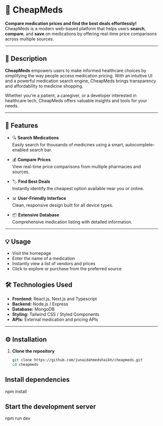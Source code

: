 # 💊 CheapMeds

**Compare medication prices and find the best deals effortlessly!**  
CheapMeds is a modern web-based platform that helps users **search**, **compare**, and **save** on medications by offering real-time price comparisons across multiple sources.

---

## 📝 Description

**CheapMeds** empowers users to make informed healthcare choices by simplifying the way people access medication pricing. With an intuitive UI and a powerful medication search engine, CheapMeds brings transparency and affordability to medicine shopping.

Whether you're a patient, a caregiver, or a developer interested in healthcare tech, CheapMeds offers valuable insights and tools for your needs.

---

## 🚀 Features

- 🔍 **Search Medications**  
  Easily search for thousands of medicines using a smart, autocomplete-enabled search bar.

- 💰 **Compare Prices**  
  View real-time price comparisons from multiple pharmacies and sources.

- 🏷️ **Find Best Deals**  
  Instantly identify the cheapest option available near you or online.

- 📊 **User-Friendly Interface**  
  Clean, responsive design built for all device types.

- 📦 **Extensive Database**  
  Comprehensive medication listing with detailed information.

---
## 💡 Usage

- Visit the homepage
- Enter the name of a medication
- Instantly view a list of vendors and prices
- Click to explore or purchase from the preferred source

## 🛠️ Technologies Used


- **Frontend:** React.js, Next.js and Typescript
- **Backend:** Node.js / Express
- **Database:** MongoDB
- **Styling:** Tailwind CSS / Styled Components
- **APIs:** External medication and pricing APIs

---

## ⚙️ Installation

1. **Clone the repository**
   ```bash
   git clone https://github.com/junaidahmedshaikh/cheapmeds.git
   cd cheapmeds
## Install dependencies

npm install

## Start the development server

npm run dev

